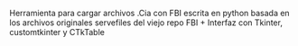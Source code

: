 Herramienta para cargar archivos .Cia con FBI escrita en python basada en los archivos originales servefiles del viejo repo FBI + Interfaz con Tkinter, customtkinter y CTkTable
